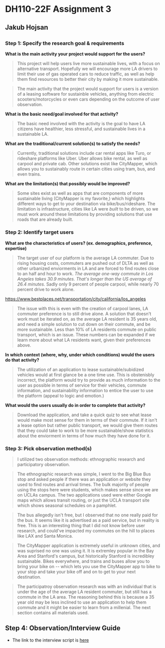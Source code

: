 # DH110-22F Assignment 3
## Jakub Hojsan

##

### Step 1: Specify the research goal & requirements

**What is the main activity your project would support for the users?**
>This project will help users live more sustainable lives, with a focus on alternative transport. Hopefully we will encourage more LA drivers to limit their use of gas operated cars to reduce traffic, as well as help them find resources to better their city by making it more sustainable.

>The main activity that the project would support for users is a version of a leasing software for sustainble vehicles, anything from electric scooters/motorcycles or even cars depending on the outcome of user observation.  

**What is the basic need/goal involved for that activity?**
>The basic need involved with the activity is the goal to have LA citizens have healthier, less stressful, and sustainable lives in a sustainable LA.

**What are the traditional/current solution(s) to satisfy the needs?**
>Currently, traditional solutions include car rental apps like Turo, or rideshare platforms like Uber. Uber allows bike rental, as well as carpool and private cab. Other solutions exist like CityMapper, which allows you to sustainably route in certain cities using tram, bus, and even trains.

**What are the limitation(s) that possibly would be improved?**
>Some sites exist as well as apps that are components of more sustainable living (CityMapper is my favorite,) which highlights different ways to get to your destination via bike/bus/rideshare. The limitation is infrastructure, cities like LA were _built_ to be driven, so we must work around these limitations by providing solutions that use roads that are already built.

### Step 2: Identify target users

**What are the characteristics of users? (ex. demographics, preference, expertise)**
>The target user of our platform is the average LA commuter. Due to rising housing costs, commuters are pushed out of DLTA as well as other urbanized enviorments in LA and are forced to find routes close to an half and hour to work. _The average one-way commute in Los Angeles takes 30.9 minutes. That's longer than the US average of 26.4 minutes._ Sadly only 9 percent of people carpool, while nearly 70 percent drive to work alone. 

https://www.bestplaces.net/transportation/city/california/los_angeles

>The issue with this is even with the creation of carpool lanes, LA commuter preference is to still drive alone. A solution that doesn't work must be iterated on, as the average LA resident is 35 years old, and need a simple solution to cut down on their commute, and be more sustainable. Less than 10% of LA residents commute on public transport, which is an issue. These numbers can be expanded if we learn more about what LA residents want, given their preferences above.

**In which context (where, why, under which conditions) would the users do that activity?**
>The utilization of an application to lease sustainable/subidized vehicles would at first glance be a one time use. This is obstenisbly incorrect, the platform would try to provide as much information to the user as possible in terms of service for their vehicles, commute information, and sustainability information to entice the user to use the platform (appeal to logic and emotion.)

**What would the users usually do in order to complete that activity?**
>Download the application, and take a quick quiz to see what lease would make most sense for them in terms of their commute. If it isn't a lease option but rather public transport, we would give them routes that they could take to work to be more sustainable/show statistics about the enviorment in terms of how much they have done for it.

### Step 3: Pick observation method(s)

> I utilized two observation methods: ethnographic research and participatory observation. 

> The ethnographic research was simple, I went to the Big Blue Bus stop and asked people if there was an application or website they used to find routes and arrival times. The bulk majority of people using the stops here were students, which makes sense since we are on UCLAs campus. The two applications used were either Google maps which allows transit routing, or just the UCLA transport site which shows seasonal schedules on a pamphlet. 

> The bus allegedly isn't free, but I observed that no one really paid for the bus. It seems like it is advertised as a paid service, but in reality is free. This is an interesting thing that I did not know before user research, and could've impacted my commutes on the hill to places like LAX and Santa Monica.

> The CityMapper application is extremely useful in unknown cities, and was suprised no one was using it. It is extremley popular in the Bay Area and Stanford's campus, but historically Stanford is incredibley sustainable. Bikes everywhere, and trains and buses allow you to bring your bike on -- which lets you use the CityMapper app to bike to your stop and take your bike off and on to get to your next destination.

> The participatroy observation research was with an individual that is under the age of the average LA resident commuter, but still has a commute in the LA area. The reasoning behind this is because a 35 year old may be less inclined to use an application to help them commute and it might be easier to learn from a millenial. The next section contains all materials used.

## Step 4: Observation/Interview Guide

* The link to the interview script is [here]()
